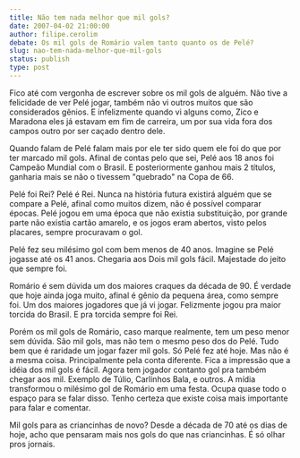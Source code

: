 ```yaml
---
title: Não tem nada melhor que mil gols?
date: 2007-04-02 21:00:00
author: filipe.cerolim
debate: Os mil gols de Romário valem tanto quanto os de Pelé?
slug: nao-tem-nada-melhor-que-mil-gols
status: publish 
type: post
---
```


Fico até com vergonha de escrever sobre os mil gols de alguém. Não tive a felicidade de ver Pelé jogar, também não vi outros muitos que são considerados gênios. E infelizmente quando vi alguns como, Zico e Maradona eles já estavam em fim de carreira, um por sua vida fora dos campos outro por ser caçado dentro dele.  

Quando falam de Pelé falam mais por ele ter sido quem ele foi do que por ter marcado mil gols. Afinal de contas pelo que sei, Pelé aos 18 anos foi Campeão Mundial com o Brasil. E posteriormente ganhou mais 2 títulos, ganharia mais se não o tivessem "quebrado" na Copa de 66.  

Pelé foi Rei? Pelé é Rei. Nunca na história futura existirá alguém que se compare a Pelé, afinal como muitos dizem, não é possível comparar épocas. Pelé jogou em uma época que não existia substituição, por grande parte não existia cartão amarelo, e os jogos eram abertos, visto pelos placares, sempre procuravam o gol.  

Pelé fez seu milésimo gol com bem menos de 40 anos. Imagine se Pelé jogasse até os 41 anos. Chegaria aos Dois mil gols fácil. Majestade do jeito que sempre foi.  

Romário é sem dúvida um dos maiores craques da década de 90. É verdade que hoje ainda joga muito, afinal é gênio da pequena área, como sempre foi. Um dos maiores jogadores que já vi jogar. Felizmente jogou pra maior torcida do Brasil. E pra torcida sempre foi Rei.  

Porém os mil gols de Romário, caso marque realmente, tem um peso menor sem dúvida. São mil gols, mas não tem o mesmo peso dos do Pelé. Tudo bem que é raridade um jogar fazer mil gols. Só Pelé fez até hoje. Mas não é a mesma coisa. Principalmente pela conta diferente. Fica a impressão que a idéia dos mil gols é fácil. Agora tem jogador contanto gol pra também chegar aos mil. Exemplo de Túlio, Carlinhos Bala, e outros. A mídia transformou o milésimo gol de Romário em uma festa. Ocupa quase todo o espaço para se falar disso. Tenho certeza que existe coisa mais importante para falar e comentar.  

Mil gols para as criancinhas de novo? Desde a década de 70 até os dias de hoje, acho que pensaram mais nos gols do que nas criancinhas. É só olhar pros jornais.
